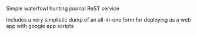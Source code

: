 Simple waterfowl hunting journal ReST service

Includes a very simplistic dump of an all-in-one form for deploying as a web app with google app scripts